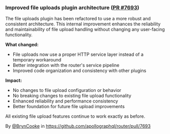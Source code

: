 ### Improved file uploads plugin architecture ([PR #7693](https://github.com/apollographql/router/pull/7693))

The file uploads plugin has been refactored to use a more robust and consistent architecture. This internal improvement enhances the reliability and maintainability of file upload handling without changing any user-facing functionality.

**What changed:**
- File uploads now use a proper HTTP service layer instead of a temporary workaround
- Better integration with the router's service pipeline
- Improved code organization and consistency with other plugins

**Impact:**
- No changes to file upload configuration or behavior
- No breaking changes to existing file upload functionality  
- Enhanced reliability and performance consistency
- Better foundation for future file upload improvements

All existing file upload features continue to work exactly as before.

By [@BrynCooke](https://github.com/BrynCooke) in https://github.com/apollographql/router/pull/7693
